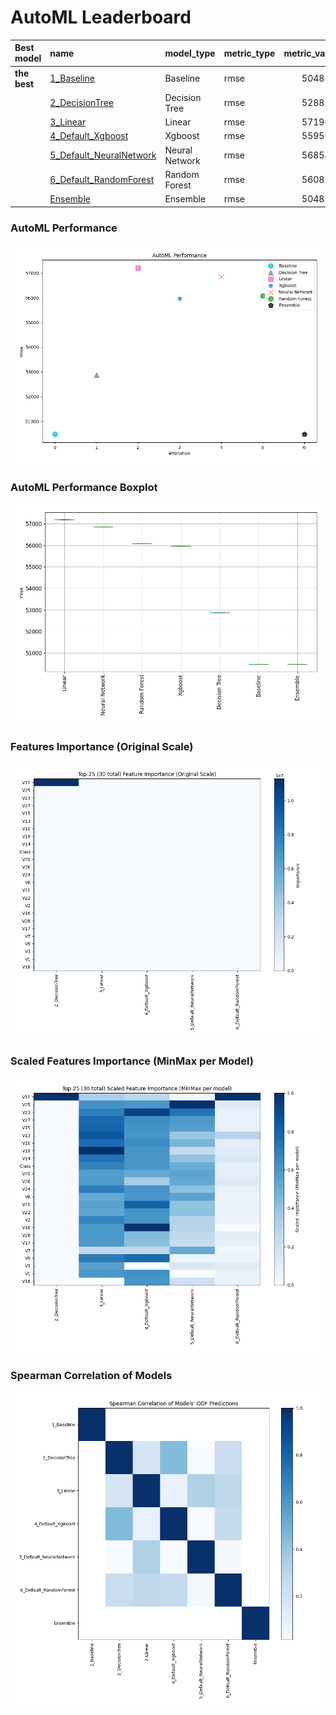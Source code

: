 # AutoML Leaderboard

| Best model   | name                                                         | model_type     | metric_type   |   metric_value |   train_time |
|:-------------|:-------------------------------------------------------------|:---------------|:--------------|---------------:|-------------:|
| **the best** | [1_Baseline](1_Baseline/README.md)                           | Baseline       | rmse          |        50483.6 |         5.57 |
|              | [2_DecisionTree](2_DecisionTree/README.md)                   | Decision Tree  | rmse          |        52882.4 |        18.2  |
|              | [3_Linear](3_Linear/README.md)                               | Linear         | rmse          |        57196.1 |         6.13 |
|              | [4_Default_Xgboost](4_Default_Xgboost/README.md)             | Xgboost        | rmse          |        55959.8 |         6.78 |
|              | [5_Default_NeuralNetwork](5_Default_NeuralNetwork/README.md) | Neural Network | rmse          |        56854.4 |         2.43 |
|              | [6_Default_RandomForest](6_Default_RandomForest/README.md)   | Random Forest  | rmse          |        56083.7 |        14.91 |
|              | [Ensemble](Ensemble/README.md)                               | Ensemble       | rmse          |        50483.6 |         0.37 |

### AutoML Performance
![AutoML Performance](ldb_performance.png)

### AutoML Performance Boxplot
![AutoML Performance Boxplot](ldb_performance_boxplot.png)

### Features Importance (Original Scale)
![features importance across models](features_heatmap.png)



### Scaled Features Importance (MinMax per Model)
![scaled features importance across models](features_heatmap_scaled.png)



### Spearman Correlation of Models
![models spearman correlation](correlation_heatmap.png)

